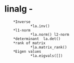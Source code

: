 # linalg - 
        *Inverse 
                *la.inv()
        *l1-norm 
                *la.norm() l2-norm
        *determinant  la.det()
        *rank of matrix 
                *la.matrix_rank()
        *Eigen values 
                *la.eigvals([])
